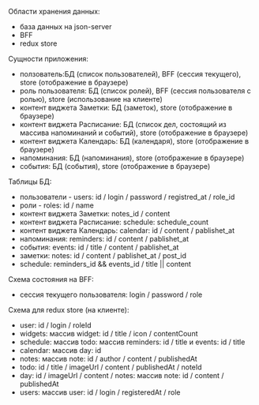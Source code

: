 Области хранения данных:

- база данных на json-server
- BFF
- redux store

Сущности приложения:

- ползователь:БД (список пользователей), BFF (сессия текущего), store (отображение в браузере)
- роль пользователя: БД (список ролей), BFF (сессия пользователя с ролью), store (использование на клиенте)
- контент виджета Заметки: БД (заметок), store (отображение в браузере)
- контент виджета Расписание: БД (список дел, состоящий из массива напоминаний и событий), store (отображение в браузере)
- контент виджета Календарь: БД (календаря), store (отображение в браузере)
- напоминания: БД (напоминания), store (отображение в браузере)
- события: БД (события), store (отображение в браузере)

Таблицы БД:

- пользователи - users: id / login / password / registred_at / role_id
- роли - roles: id / name
- контент виджета Заметки: notes_id / content
- контент виджета Расписание: schedule: schedule_count
- контент виджета Календарь: calendar: id / content / pablishet_at
- напоминания: reminders: id / content / pablishet_at
- события: events: id / title / content / pablishet_at
- заметки: notes: id / content / pablishet_at / post_id
- schedule: reminders_id && events_id / title || content

Схема состояния на BFF:

- сессия текущего пользователя: login / password / role

Схема для redux store (на клиенте):

- user: id / login / roleId
- widgets: массив widget: id / title / icon / contentCount
- schedule: массив todo: массив reminders: id / title и events: id / title
- calendar: массив day: id
- notes: массив note: id / author / content / publishedAt
- todo: id / title / imageUrl / content / publishedAt / noteId
- day: id / imageUrl / content / notes: массив note: id / content / publishedAt
- users: массив user: id / login / registeredAt / role
